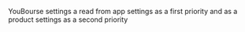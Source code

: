 

YouBourse settings a read from app settings as a first priority and as a product settings as a second priority